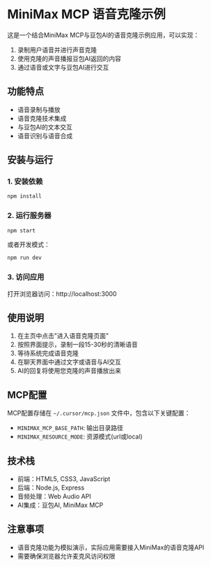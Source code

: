 # MiniMax MCP 语音克隆示例

这是一个结合MiniMax MCP与豆包AI的语音克隆示例应用，可以实现：

1. 录制用户语音并进行声音克隆
2. 使用克隆的声音播报豆包AI返回的内容
3. 通过语音或文字与豆包AI进行交互

## 功能特点

- 语音录制与播放
- 语音克隆技术集成
- 与豆包AI的文本交互
- 语音识别与语音合成

## 安装与运行

### 1. 安装依赖

```bash
npm install
```

### 2. 运行服务器

```bash
npm start
```

或者开发模式：

```bash
npm run dev
```

### 3. 访问应用

打开浏览器访问：http://localhost:3000

## 使用说明

1. 在主页中点击"进入语音克隆页面"
2. 按照界面提示，录制一段15-30秒的清晰语音
3. 等待系统完成语音克隆
4. 在聊天界面中通过文字或语音与AI交互
5. AI的回复将使用您克隆的声音播放出来

## MCP配置

MCP配置存储在 `~/.cursor/mcp.json` 文件中，包含以下关键配置：

- `MINIMAX_MCP_BASE_PATH`: 输出目录路径
- `MINIMAX_RESOURCE_MODE`: 资源模式(url或local)

## 技术栈

- 前端：HTML5, CSS3, JavaScript
- 后端：Node.js, Express
- 音频处理：Web Audio API
- AI集成：豆包AI, MiniMax MCP

## 注意事项

- 语音克隆功能为模拟演示，实际应用需要接入MiniMax的语音克隆API
- 需要确保浏览器允许麦克风访问权限 